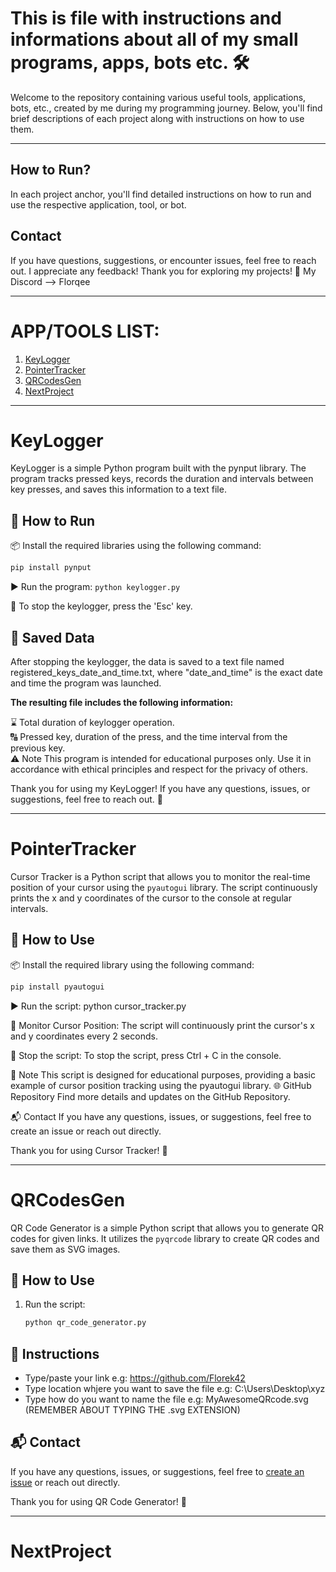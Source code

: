 # This is file with instructions and informations about all of my small programs, apps, bots etc. 🛠️

Welcome to the repository containing various useful tools, applications, bots, etc., created by me during my programming journey. Below, you'll find brief descriptions of each project along with instructions on how to use them.

------------------------------------------------------------------------------------------------------------------------

## How to Run?

In each project anchor, you'll find detailed instructions on how to run and use the respective application, tool, or bot.

## Contact

If you have questions, suggestions, or encounter issues, feel free to reach out. I appreciate any feedback!
Thank you for exploring my projects! 🚀 My Discord --> Florqee

------------------------------------------------------------------------------------------------------------------------

# **APP/TOOLS LIST:**
 1. [KeyLogger](#KeyLogger)
 2. [PointerTracker](#PointerTracker)
 3. [QRCodesGen](#QRCodesGen)
 4. [NextProject](#nextproject)

------------------------------------------------------------------------------------------------------------------------

# KeyLogger

KeyLogger is a simple Python program built with the pynput library. The program tracks pressed keys, records the duration and intervals between key presses, and saves this information to a text file.

## 🚀 How to Run

📦 Install the required libraries using the following command:
   ```bash
   pip install pynput
   ```

▶️ Run the program:
    ```
    python keylogger.py
    ```

🛑 To stop the keylogger, press the 'Esc' key.


## 📑 **Saved Data**
After stopping the keylogger, the data is saved to a text file named registered_keys_date_and_time.txt, where "date_and_time" is the exact date and time the program was launched.

**The resulting file includes the following information:**

⌛ Total duration of keylogger operation. <br>
🔠 Pressed key, duration of the press, and the time interval from the previous key.<br>
⚠️ Note
This program is intended for educational purposes only. Use it in accordance with ethical principles and respect for the privacy of others.

Thank you for using my KeyLogger! If you have any questions, issues, or suggestions, feel free to reach out. 💌

------------------------------------------------------------------------------------------------------------------------

# PointerTracker

Cursor Tracker is a Python script that allows you to monitor the real-time position of your cursor using the `pyautogui` library. The script continuously prints the x and y coordinates of the cursor to the console at regular intervals.

## 🚀 How to Use

📦 Install the required library using the following command:
   ```bash
   pip install pyautogui
```

▶️ Run the script:
python cursor_tracker.py

👀 Monitor Cursor Position:
The script will continuously print the cursor's x and y coordinates every 2 seconds.

🛑 Stop the script:
To stop the script, press Ctrl + C in the console.

📑 Note
This script is designed for educational purposes, providing a basic example of cursor position tracking using the pyautogui library.
🌐 GitHub Repository
Find more details and updates on the GitHub Repository.

📬 Contact
If you have any questions, issues, or suggestions, feel free to create an issue or reach out directly.

Thank you for using Cursor Tracker! 🚀

------------------------------------------------------------------------------------------------------------------------

# QRCodesGen

QR Code Generator is a simple Python script that allows you to generate QR codes for given links. It utilizes the `pyqrcode` library to create QR codes and save them as SVG images.

## 🚀 How to Use

1. Run the script:
    ```bash
    python qr_code_generator.py
    ```

## 📝 Instructions

- Type/paste your link e.g: https://github.com/Florek42
- Type location whjere you want to save the file e.g: C:\Users\Desktop\xyz
- Type how do you want to name the file e.g: MyAwesomeQRcode.svg  (REMEMBER ABOUT TYPING THE .svg EXTENSION)

## 📬 Contact

If you have any questions, issues, or suggestions, feel free to [create an issue](https://github.com/your-username/qr-code-generator/issues) or reach out directly.

Thank you for using QR Code Generator! 🚀

------------------------------------------------------------------------------------------------------------------------

# NextProject